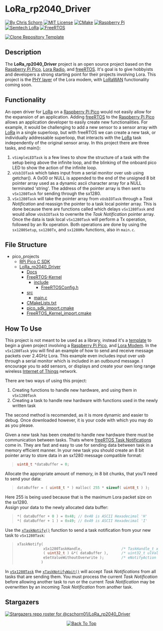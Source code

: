 # LoRa_rp2040_Driver
[![By Chris Schorn](https://img.shields.io/badge/Author-Chris_Schorn-FFFFFF?style=for-the-badge)](https://github.com/cschorn01)
[![MIT License](https://img.shields.io/badge/License-MIT-A31B34?style=for-the-badge)](https://mit-license.org/)
[![CMake](https://img.shields.io/badge/CMake-%23008FBA.svg?style=for-the-badge&logo=cmake&logoColor=white)](https://cmake.org/)
[![Raspberry Pi](https://img.shields.io/badge/-RaspberryPi-C51A4A?style=for-the-badge&logo=Raspberry-Pi)](https://www.raspberrypi.com/products/raspberry-pi-pico/)
[![Semtech LoRa](https://img.shields.io/badge/LoRa-1CAEED?style=for-the-badge)](https://www.semtech.com/lora)
[![FreeRTOS](https://img.shields.io/badge/FreeRTOS-5CBA5B?style=for-the-badge)](https://www.freertos.org/)

<!-- ## [Clone this repository template to Your Github](https://github.com/new?template_name=Lora_Pico_Driver&template_owner=cschorn01) -->
[![Clone Repository Template](https://img.shields.io/badge/Clone_Repository_Template-FFFFFF?style=for-the-badge)](https://github.com/new?template_name=Lora_Pico_Driver&template_owner=cschorn01)

<!-- [![Top Langs](https://github-readme-stats.vercel.app/api/top-langs/?username=cschorn01&layout=compact&theme=dark)](https://github.com/cschorn01/Lora_Pico_Driver) -->

## Description

The **LoRa_rp2040_Driver** project is an open source project based on the [Raspberry Pi Pico](https://www.raspberrypi.com/products/raspberry-pi-pico/), 
[Lora Radio](https://www.semtech.com/products/wireless-rf/lora-connect/sx1280), and [freeRTOS](https://www.freertos.org/). It's goal is to give hobbyists and developers a strong starting point for their projects involving Lora. This project is the [PHY layer](https://lora-developers.semtech.com/documentation/tech-papers-and-guides/lora-and-lorawan) of the Lora modem, with [LoRaWAN](https://lora-developers.semtech.com/documentation/tech-papers-and-guides/lora-and-lorawan) functionality coming soon.

## Functionality
An open driver for [LoRa](https://www.semtech.com/products/wireless-rf/lora-connect/sx1280) on a [Raspberry Pi Pico](https://www.raspberrypi.com/products/raspberry-pi-pico/) would not easily allow for the expansion of an application.
Adding [freeRTOS](https://www.freertos.org/) to the [Raspberry Pi Pico](https://www.raspberrypi.com/products/raspberry-pi-pico/) allows an application developer to easily create new functionalities.
For example, it would be challenging to add a new sensor to a sensor array with [LoRa](https://www.semtech.com/products/wireless-rf/lora-connect/sx1280) in a single 
superloop, but with freeRTOS we can create a new task, or individually addressable superloop, that interacts
with the [LoRa](https://www.semtech.com/products/wireless-rf/lora-connect/sx1280) task independently of the original sensor array. In this project there are three tasks, 
and main():
1. `vSimpleLEDTask` is a few lines to show 
the structure of a task with the setup being above the infinite loop, and the blinking of the onboard pico
LED to show the action of the infinite loop.
2. `vUsbIOTask` which takes input from a serial monitor over usb using getchar(). A 0x00 or NULL is 
appended to the end of the unsigned 8 bit pointer array used as a dynamic ascii character array for a NULL terminated 'string'. 
The address of the pointer array is then sent to `vSx1280Task` for sending through the sx1280.
3. `vSx1280Task` will take the pointer array from `vUsbIOTask` through a *Task Notification* and reassign the pointer to a 
task local pointer array. This is done
because there are functions called which delays `vSx1280Task` and would allow `vUsbIOTask` to overwrite the *Task Notification* pointer array.
Once the data is task local `vSx1280Task` will perform a Tx operation, followed by an Rx operation. Both operations are done by using the 
`sx1280Setup`, `sx1280Tx`, and `sx1280Rx` functions, also in `main.c`.

## File Structure

- pico_projects
  - [RPi Pico C SDK](https://github.com/raspberrypi/pico-sdk)
  - [LoRa_rp2040_Driver](https://github.com/cschorn01/LoRa_rp2040_Driver/) 
    - [Docs](https://github.com/cschorn01/Lora_Pico_Driver/tree/main/docs)  
    - [FreeRTOS-Kernel](https://github.com/FreeRTOS/FreeRTOS-Kernel)
      - [include](https://github.com/cschorn01/Lora_Pico_Driver/tree/main/FreeRTOS-Kernel/include)  
        - [FreeRTOSConfig.h](https://github.com/cschorn01/Lora_Pico_Driver/blob/main/FreeRTOS-Kernel/include/FreeRTOSConfig.h) 
    - [src](https://github.com/cschorn01/Lora_Pico_Driver/tree/main/src)  
      - [main.c](https://github.com/cschorn01/Lora_Pico_Driver/blob/main/src/main.c)  
    - [CMakeLists.txt](https://github.com/cschorn01/Lora_Pico_Driver/blob/main/CMakeLists.txt)  
    - [pico_sdk_import.cmake](https://github.com/cschorn01/Lora_Pico_Driver/blob/main/pico_sdk_import.cmake)
    - [FreeRTOS_Kernel_import.cmake](https://github.com/cschorn01/Lora_Pico_Driver/blob/main/FreeRTOS_Kernel_import.cmake)

## How To Use

This project is not meant to be used as a library, instead it's a [template](https://github.com/new?template_name=Lora_Pico_Driver&template_owner=cschorn01) to begin a given project involving a [Raspberry Pi Pico](https://www.raspberrypi.com/products/raspberry-pi-pico/), and [Lora Modem](https://www.semtech.com/products/wireless-rf/lora-connect/sx1280). In the `vSx1280Task` you will find an example of how to send and receive message packets over 2.4GHz Lora. This example even includes input over usb through a serial monitor which is included in an outbound message. I encourage you to add sensors, or displays and create your own long range wireless [Internet of Things](https://en.wikipedia.org/wiki/Internet_of_things) network.  

There are two ways of using this project:  
1. Creating functions to handle new hardware, and using them in `vSx1280Task`
2. Creating a task to handle new hardware with functions used in the newly written task
  
The second method is recomended, as it is more dynamic and easier to debug. Once downloaded however, it is your code with which you may do as you please.  
  
Given a new task has been created to handle new hardware there must be communication between tasks. Thats where [freeRTOS Task Notifications](https://www.freertos.org/RTOS-task-notifications.html) come in. They are fast and easy to use for sending data between task in a memory efficient manner. In your new task you should create an 8 bit pointer array to store data in an sx1280 message compatible format:  
  
>```c
> uint8_t *dataBuffer = 0;
> ```  
  
Allocate the appropriate amount of memory, in 8 bit chunks, that you'll need to send your data:  
  
> ```c
> dataBuffer = ( uint8_t * ) malloc( 255 * sizeof( uint8_t ) );
> ```  
  
Here 255 is being used because that is the maximum Lora packet size on the sx1280.  
Assign your data to the newly allocated data buffer:  
  
>```c
>*( dataBuffer + 0 ) = 0x48; // 0x48 is ASCII Hexadecimal 'H' 
>*( dataBuffer + 1 ) = 0x49; // 0x49 is ASCII Hexadecimal 'I'
>```

Use the [`xTaskNotify()`](https://www.freertos.org/xTaskNotify.html) function to send a task notification from your new task to `vSx1280Task`:

> ```c
> xTaskNotify(  
>             xSx1280TaskHandle,                  /* TaskHandle_t xTaskToNotify */  
>             ( uint32_t ) &*( dataBuffer ),      /* uint32_t ulValue (int)&buffer[0] */  
>             eSetValueWithoutOverwrite );        /* eNotifyAction eAction */  
>            )
> ```
  
In [`vSx1280Task`](https://github.com/cschorn01/LoRa_rp2040_Driver/blob/44e7e5acd0a1cb4129e875321e36d574b70024c7/src/main.c#L970C6-L970C6) the [`xTaskNotifyWait()`](https://www.freertos.org/xTaskNotifyWait.html) will accept *Task Notifications* from all tasks that are sending them. You must process the current *Task Notification* before allowing another task to run or the current *Task Notification* may be overwritten by an incoming *Task Notification* from another task.

## Stargazers

[![Stargazers repo roster for @cschorn01/LoRa_rp2040_Driver](https://reporoster.com/stars/cschorn01/LoRa_rp2040_Driver)](https://github.com/cschorn01/LoRa_rp2040_Driver/stargazers)

<div align="center" dir="auto">
  <a href="https://github.com/cschorn01/LoRa_rp2040_Driver">
    <img src="https://img.shields.io/badge/Back_To_Top-FFFFFF?style=for-the-badge" alt="Back To Top">
  </a>
</div>
